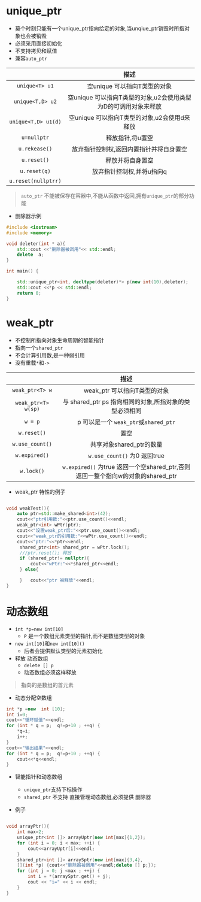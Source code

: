 
# unique_ptr
- 莫个时刻只能有一个unique_ptr指向给定的对象,当unqiue_ptr销毁时所指对象也会被销毁
- 必须采用直接初始化
- 不支持拷贝和赋值
- 兼容`auto_ptr`


|                     |                              描述                              |
|:-------------------:|:--------------------------------------------------------------:|
|   `unique<T> u1`    |                  空unique 可以指向T类型的对象                  |
|  `unique<T,D> u2`   | 空unique 可以指向T类型的对象,u2会使用类型为D的可调用对象来释放 |
| `unique<T,D> u1(d)` |          空unique 可以指向T类型的对象,u2会使用d来释放          |
|     `u=nullptr`     |                        释放指针,将u置空                        |
|    `u.rekease()`    |            放弃指针控制权,返回内置指针并将自身置空             |
|     `u.reset()`     |                        释放并将自身置空                        |
|    `u.reset(q)`     |                   放弃指针控制权,并将u指向q                    |
| `u.reset(nullptrr)` |                                                                |

> `auto_ptr` 不能被保存在容器中,不能从函数中返回,拥有`unique_ptr`的部分功能

- 删除器示例

```c++
#include <iostream>
#include <memory>

void deleter(int * a){
    std::cout <<"删除器被调用"<< std::endl;
    delete  a;
}

int main() {

    std::unique_ptr<int, decltype(deleter)*> p(new int(10),deleter);
    std::cout <<*p << std::endl;
    return 0;
}
```

# weak_ptr
- 不控制所指向对象生命周期的智能指针
- 指向一个`shared_ptr`
- 不会计算引用数,是一种弱引用
-  没有重载`*`和`->`


|                     |                          描述                          |
|:-------------------:|:------------------------------------------------------:|
|   `weak_ptr<T> w`   |              weak_ptr 可以指向T类型的对象              |
| `weak_ptr<T> w(sp)` | 与 shared_ptr ps 指向相同的对象,所指对象的类型必须相同 |
|       `w = p`       |         p 可以是一个 `weak_ptr`或`shared_ptr`          |
|       `w.reset()`       |         置空         |
|       `w.use_count()`       |         共享对象shared_ptr的数量        |
|       `w.expired()`       |         `w.use_count()` 为0 返回true        |
|       `w.lock()`       |         `w.expired()` 为true 返回一个空shared_ptr,否则返回一整个指向w的对象的shared_ptr        |



- weak_ptr 特性的例子

```c++

void weakTest(){
    auto ptr=std::make_shared<int>(42);
    cout<<"ptr引用数:"<<ptr.use_count()<<endl;
    weak_ptr<int> wPtr(ptr);
    cout<<"设置weak_ptr后:"<<ptr.use_count()<<endl;
    cout<<"weak_ptr的引用数:"<<wPtr.use_count()<<endl;
    cout<<"ptr:"<<*ptr<<endl;
     shared_ptr<int> shared_ptr = wPtr.lock();
     ///ptr.reset(); 释放
     if (shared_ptr!= nullptr){
         cout<<"wPtr:"<<*shared_ptr<<endl;
     } else{

     }   cout<<"ptr 被释放"<<endl;
}


```

# 动态数组
- `int *p=new int[10]`
    - `P` 是一个数组元素类型的指针,而不是数组类型的对象
- `new int[10]`和`new int[10]()`
    - 后者会提供默认类型的元素初始化
- 释放 动态数组
    - `delete [] p`
    - 动态数组必须这样释放
> 指向的是数组的首元素

- 动态分配空数组

```c++
int *p =new  int [10];
int i=0;
cout<<"循环赋值"<<endl;
for (int * q = p;  q!=p+10 ; ++q) {
    *q=i;
    i++;
}
cout<<"输出结果"<<endl;
for (int * q = p;  q!=p+10 ; ++q) {
    cout<<*q<<endl;
}
```

- 智能指针和动态数组
    - `unique_ptr`支持下标操作
    - `shared_ptr` 不支持 直接管理动态数组,必须提供 删除器

- 例子

```C++

void arrayPtr(){
    int max=2;
    unique_ptr<int []> arrayUptr(new int[max]{1,2});
    for (int i = 0; i < max; ++i) {
        cout<<arrayUptr[i]<<endl;
    }
    shared_ptr<int []> arraySptr(new int[max]{3,4},
    [](int *p) {cout<<"删除器被调用"<<endl;delete [] p;});
    for (int j = 0; j <max ; ++j) {
        int i = *(arraySptr.get() + j);
        cout << "i=" << i << endl;
    }
}
```